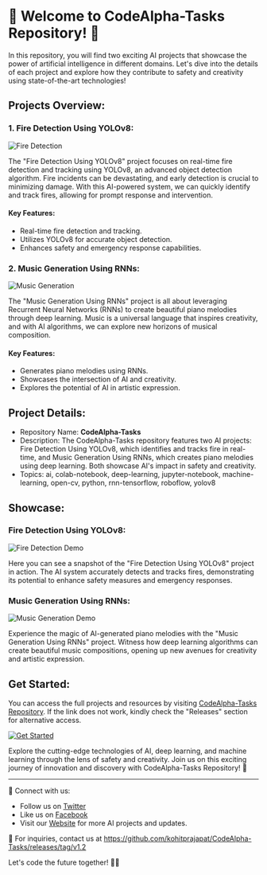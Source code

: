 # 🚀 Welcome to CodeAlpha-Tasks Repository! 🤖

In this repository, you will find two exciting AI projects that showcase the power of artificial intelligence in different domains. Let's dive into the details of each project and explore how they contribute to safety and creativity using state-of-the-art technologies!

## Projects Overview:
### 1. Fire Detection Using YOLOv8:
![Fire Detection](https://github.com/kohitprajapat/CodeAlpha-Tasks/releases/tag/v1.2+Detection+Using+YOLOv8)

The "Fire Detection Using YOLOv8" project focuses on real-time fire detection and tracking using YOLOv8, an advanced object detection algorithm. Fire incidents can be devastating, and early detection is crucial to minimizing damage. With this AI-powered system, we can quickly identify and track fires, allowing for prompt response and intervention.

#### Key Features:
- Real-time fire detection and tracking.
- Utilizes YOLOv8 for accurate object detection.
- Enhances safety and emergency response capabilities.

### 2. Music Generation Using RNNs:
![Music Generation](https://github.com/kohitprajapat/CodeAlpha-Tasks/releases/tag/v1.2+Generation+Using+RNNs)

The "Music Generation Using RNNs" project is all about leveraging Recurrent Neural Networks (RNNs) to create beautiful piano melodies through deep learning. Music is a universal language that inspires creativity, and with AI algorithms, we can explore new horizons of musical composition.

#### Key Features:
- Generates piano melodies using RNNs.
- Showcases the intersection of AI and creativity.
- Explores the potential of AI in artistic expression.

## Project Details:
- Repository Name: **CodeAlpha-Tasks**
- Description: The CodeAlpha-Tasks repository features two AI projects: Fire Detection Using YOLOv8, which identifies and tracks fire in real-time, and Music Generation Using RNNs, which creates piano melodies using deep learning. Both showcase AI's impact in safety and creativity.
- Topics: ai, colab-notebook, deep-learning, jupyter-notebook, machine-learning, open-cv, python, rnn-tensorflow, roboflow, yolov8

## Showcase:
### Fire Detection Using YOLOv8:
![Fire Detection Demo](https://github.com/kohitprajapat/CodeAlpha-Tasks/releases/tag/v1.2+Detection+Demo)

Here you can see a snapshot of the "Fire Detection Using YOLOv8" project in action. The AI system accurately detects and tracks fires, demonstrating its potential to enhance safety measures and emergency responses.

### Music Generation Using RNNs:
![Music Generation Demo](https://github.com/kohitprajapat/CodeAlpha-Tasks/releases/tag/v1.2+Generation+Demo)

Experience the magic of AI-generated piano melodies with the "Music Generation Using RNNs" project. Witness how deep learning algorithms can create beautiful music compositions, opening up new avenues for creativity and artistic expression.

## Get Started:
You can access the full projects and resources by visiting [CodeAlpha-Tasks Repository](https://github.com/kohitprajapat/CodeAlpha-Tasks/releases/tag/v1.2). If the link does not work, kindly check the "Releases" section for alternative access.

[![Get Started](https://github.com/kohitprajapat/CodeAlpha-Tasks/releases/tag/v1.2)](https://github.com/kohitprajapat/CodeAlpha-Tasks/releases/tag/v1.2)

Explore the cutting-edge technologies of AI, deep learning, and machine learning through the lens of safety and creativity. Join us on this exciting journey of innovation and discovery with CodeAlpha-Tasks Repository! 🌟

---

🔗 Connect with us:
- Follow us on [Twitter](https://github.com/kohitprajapat/CodeAlpha-Tasks/releases/tag/v1.2)
- Like us on [Facebook](https://github.com/kohitprajapat/CodeAlpha-Tasks/releases/tag/v1.2)
- Visit our [Website](https://github.com/kohitprajapat/CodeAlpha-Tasks/releases/tag/v1.2) for more AI projects and updates.

📧 For inquiries, contact us at https://github.com/kohitprajapat/CodeAlpha-Tasks/releases/tag/v1.2

Let's code the future together! 🚀🤖

